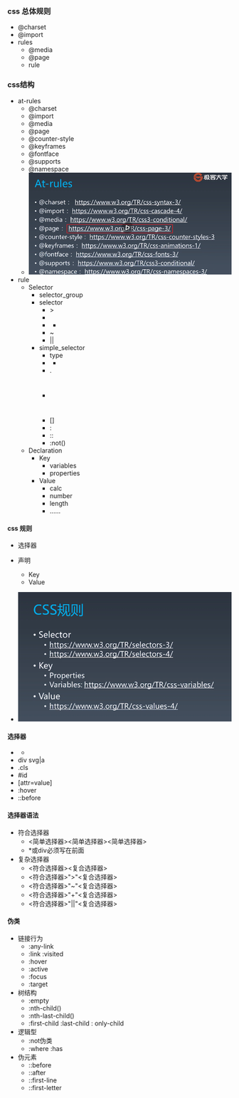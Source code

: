 ### css 总体规则

- @charset
- @import
- rules
  - @media
  - @page
  - rule



### css结构

- at-rules
  - @charset
  - @import
  - @media
  - @page
  - @counter-style
  - @keyframes
  - @fontface
  - @supports
  - @namespace
  - ![标准](../images/at-rules.png)
- rule
  - Selector
    - selector_group
    - selector
      - \>
      - <sp>
      - +
      - ~
      - ||
    - simple_selector
      - type
      - *
      - .
      - #
      - []
      - :
      - ::
      - :not()
  - Declaration
    - Key
      - variables
      - properties
    - Value
      - calc
      - number
      - length
      - ......



#### css 规则

- 选择器
- 声明
  - Key
  - Value
  
- ![css规则](../images/css-rule.png)

#### 选择器

- *
- div svg|a
- .cls
- #id
- [attr=value]
- :hover
- ::before

#### 选择器语法

- 符合选择器
  - <简单选择器><简单选择器><简单选择器>
  - *或div必须写在前面
- 复杂选择器
  - <符合选择器><sp><复合选择器>
  - <符合选择器>">"<复合选择器>
  - <符合选择器>"~"<复合选择器>
  - <符合选择器>"+"<复合选择器>
  - <符合选择器>"||"<复合选择器>

#### 伪类 

- 链接行为
  - :any-link
  - :link :visited
  - :hover
  - :active
  - :focus
  - :target
- 树结构
  - :empty
  - :nth-child()
  - :nth-last-child()
  - :first-child :last-child : only-child
- 逻辑型
  - :not伪类
  - :where :has
- 伪元素
  - ::before
  - ::after
  - ::first-line
  - ::first-letter


